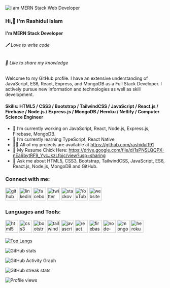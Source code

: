![I am MERN Stack Web Developer](https://i.ibb.co/Y2t1sBz/twitter-cover.png)

### Hi,👋 I'm Rashidul Islam
#### I'm MERN Stack Developer
###### 🖊️ Love to write code
###### 🎤 Like to share my knowledge


Welcome to my GitHub profile. I have an extensive understanding of JavaScript, ES6, React, Express, and MongoDB as a Full Stack Developer. I actively pursue new information and technologies as well as skill development.

#### Skills: HTML5 / CSS3 / Bootstrap / TailwindCSS / JavaScript / React.js / Firebase / Node.js / Express.js / MongoDB / Heroku / Netlify / Computer Science Engineer

- 🔭 I’m currently working on JavaScript, React, Node.js, Express.js, Firebase, MongoDB. 
- 🌱 I’m currently learning TypeScript, React Native 
- 👨‍💻 All of my projects are available at https://github.com/rashidul191
- 👨‍ My Resume Chick Here: https://drive.google.com/file/d/1sPNSLQQPX-nEa6bytRF9_YycJkzLfojc/view?usp=sharing
- 💬 Ask me about HTML5, CSS3, Bootstrap, TailwindCSS, JavaScript, ES6, React.js, Node.js, MongoDB and GitHub.

### Connect with me:
[<img src='https://cdn.jsdelivr.net/npm/simple-icons@3.0.1/icons/github.svg' alt='github' height='40'>](https://github.com/rashidul191)  [<img src='https://cdn.jsdelivr.net/npm/simple-icons@3.0.1/icons/linkedin.svg' alt='linkedin' height='40'>](https://www.linkedin.com/in/rashidul191//)  [<img src='https://cdn.jsdelivr.net/npm/simple-icons@3.0.1/icons/facebook.svg' alt='facebook' height='40'>](https://www.facebook.com/rashidul191r/)  [<img src='https://cdn.jsdelivr.net/npm/simple-icons@3.0.1/icons/twitter.svg' alt='twitter' height='40'>](https://twitter.com/Rashidul191)  [<img src='https://cdn.jsdelivr.net/npm/simple-icons@3.0.1/icons/stackoverflow.svg' alt='stackoverflow' height='40'>](https://stackoverflow.com/users/13955964)  [<img src='https://cdn.jsdelivr.net/npm/simple-icons@3.0.1/icons/youtube.svg' alt='YouTube' height='40'>](https://www.youtube.com/channel/https://www.youtube.com/c/Rashidul191)  [<img src='https://cdn.jsdelivr.net/npm/simple-icons@3.0.1/icons/icloud.svg' alt='website' height='40'>](https://rashidul191.netlify.app/)

### Languages and Tools:
[<img src='https://cdn.jsdelivr.net/npm/simple-icons@3.0.1/icons/html5.svg' alt='html5' height='40'>](https://www.w3schools.com/html/)  [<img src='https://cdn.jsdelivr.net/npm/simple-icons@3.0.1/icons/css3.svg' alt='css3' height='40'>](https://www.w3schools.com/w3css/defaulT.asp)  [<img src='https://cdn.jsdelivr.net/npm/simple-icons@3.0.1/icons/bootstrap.svg' alt='bootstrap' height='40'>](https://getbootstrap.com/)  [<img src='https://cdn.jsdelivr.net/npm/simple-icons@3.0.1/icons/tailwindcss.svg' alt='tailwindcss' height='40'>](https://tailwindcss.com/)  [<img src='https://cdn.jsdelivr.net/npm/simple-icons@3.0.1/icons/javascript.svg' alt='javascript' height='40'>](https://developer.mozilla.org/en-US/docs/Web/JavaScript)  [<img src='https://cdn.jsdelivr.net/npm/simple-icons@3.0.1/icons/react.svg' alt='react' height='40'>](https://reactjs.org/)  [<img src='https://cdn.jsdelivr.net/npm/simple-icons@3.0.1/icons/firebase.svg' alt='firebase' height='40'>](https://firebase.google.com/)  [<img src='https://cdn.jsdelivr.net/npm/simple-icons@3.0.1/icons/node-dot-js.svg' alt='node-dot-js' height='40'>](https://nodejs.org/en/)  [<img src='https://cdn.jsdelivr.net/npm/simple-icons@3.0.1/icons/mongodb.svg' alt='mongodb' height='40'>](https://www.mongodb.com/)  [<img src='https://cdn.jsdelivr.net/npm/simple-icons@3.0.1/icons/heroku.svg' alt='heroku' height='40'>](https://www.heroku.com/)  

[![Top Langs](https://github-readme-stats.vercel.app/api/top-langs/?username=rashidul191)](https://github.com/anuraghazra/github-readme-stats)

![GitHub stats](https://github-readme-stats.vercel.app/api?username=rashidul191&show_icons=true&count_private=true)  

![GitHub Activity Graph](https://activity-graph.herokuapp.com/graph?username=rashidul191)  

<!-- ![GitHub metrics](https://metrics.lecoq.io/rashidul191)   -->

![GitHub streak stats](https://github-readme-streak-stats.herokuapp.com/?user=rashidul191)  

![Profile views](https://gpvc.arturio.dev/rashidul191)  
